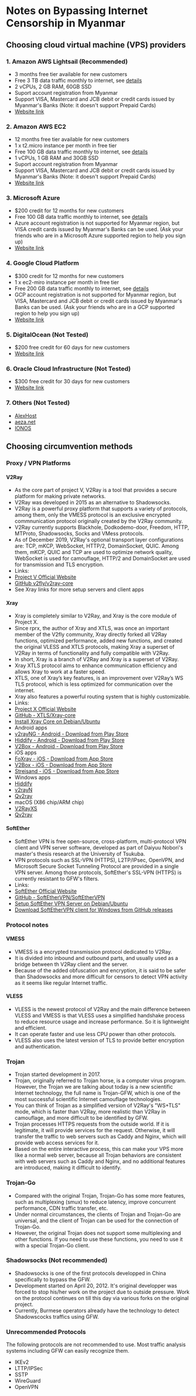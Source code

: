 # Notes on Bypassing Internet Censorship in Myanmar

## Choosing cloud virtual machine (VPS) providers

### 1. Amazon AWS Lightsail (Recommended)

- 3 months free tier available for new customers
- Free 3 TB data traffic monthly to internet, see [details](https://aws.amazon.com/lightsail/faq/)
- 2 vCPUs, 2 GB RAM, 60GB SSD
- Suport account registration from Myanmar
- Support VISA, Mastercard and JCB debit or credit cards issued by Myanmar's Banks (Note: it doesn't support Prepaid Cards)
- [Website link](https://aws.amazon.com/free/compute/lightsail/)

### 2. Amazon AWS EC2

- 12 months free tier available for new customers
- 1 x t2.micro instance per month in free tier
- Free 100 GB data traffic monthly to internet, see [details](https://aws.amazon.com/ec2/pricing/on-demand/)
- 1 vCPUs, 1 GB RAM and 30GB SSD
- Suport account registration from Myanmar
- Support VISA, Mastercard and JCB debit or credit cards issued by Myanmar's Banks (Note: it doesn't support Prepaid Cards)
- [Website link](https://aws.amazon.com/ec2/)

### 3. Microsoft Azure

- $200 credit for 12 months for new customers
- Free 100 GB data traffic monthly to internet, see [details](https://azure.microsoft.com/en-us/pricing/details/bandwidth/)
- Azure account registration is not supported for Myanmar region, but VISA credit cards issued by Myanmar's Banks can be used. (Ask your friends who are in a Microsoft Azure supported region to help you sign up)
- [Website link](https://azure.microsoft.com/en-us/free)

### 4. Google Cloud Platform

- $300 credit for 12 months for new customers
- 1 x ec2-miro instance per month in free tier
- Free 200 GB data traffic monthly to internet, see [details](https://cloud.google.com/vpc/network-pricing)
- GCP account registration is not supported for Myanmar region, but VISA, Mastercard and JCB debit or credit cards issued by Myanmar's Banks can be used. (Ask your friends who are in a GCP supported region to help you sign up)
- [Website link](https://cloud.google.com/free/)

### 5. DigitalOcean (Not Tested)

- $200 free credit for 60 days for new customers
- [Website link](https://try.digitalocean.com/freetrialoffer/)

### 6. Oracle Cloud Infrastructure  (Not Tested)

- $300 free credit for 30 days for new customers
- [Website link](https://www.oracle.com/sg/cloud/free/)


### 7. Others (Not Tested)

- [AlexHost](https://alexhost.com/vps/#unmanaged-link)
- [aeza.net](https://aeza.net/virtual-servers)
- [IONOS](https://www.ionos.it/server/vps)


## Choosing circumvention methods

### Proxy / VPN Platforms

#### V2Ray

- As the core part of project V, V2Ray is a tool that provides a secure platform for making private networks.
- V2Ray was developed in 2015 as an alternative to Shadowsocks.
- V2Ray is a powerful proxy platform that supports a variety of protocols, among them, only the VMESS protocol is an exclusive encrypted commnunication protocol originally created by the V2Ray community.
- V2Ray currently supports Blackhole, Dodkodemo-door, Freedom, HTTP, MTProto, Shadowsocks, Socks and VMess protocols.
- As of December 2019, V2Ray's optional transport layer configurations are: TCP, mKCP, WebSocket, HTTP/2, DomainSocket, QUIC. Among them, mKCP, QUIC and TCP are used to optimize network quality, WebSocket is used for camouflage, HTTP/2 and DomainSocket are used for transmission and TLS encryption.
- Links: 
- [Project V Official Website](https://www.v2ray.com/en/)
- [GitHub v2fly/v2ray-core](https://github.com/v2fly/v2ray-core)
- See Xray links for more setup servers and client apps

#### Xray

- Xray is completely similar to V2Ray, and Xray is the core module of Project X.
- Since rprx, the author of Xray and XTLS, was once an important member of the V2fly community, Xray directly forked all V2Ray functions, optimized performance, added new functions, and created the original VLESS and XTLS protocols, making Xray a superset of V2Ray in terms of functionality and fully compatible with V2Ray.
- In short, Xray is a branch of V2Ray and Xray is a superset of V2Ray.
- Xray XTLS protocol aims to enhance communication efficiency and allows Xray to work at a faster speed.
- XTLS, one of Xray’s key features, is an improvement over V2Ray’s WS TLS protocol, which is less optimized for communication over the internet.
- Xray also features a powerful routing system that is highly customizable.
- Links:
- [Project X Official Website](https://xtls.github.io/en/)
- [GitHub - XTLS/Xray-core](https://github.com/XTLS/Xray-core)
- [Install Xray Core on Debian/Ubuntu](https://github.com/zytx800/Notes-on-Bypassing-Internet-Censorship/tree/main/xray)
- Android apps
- [v2rayNG - Android - Download from Play Store](https://play.google.com/store/apps/details?id=com.v2ray.ang)
- [Hiddify - Android - Download from Play Store](https://play.google.com/store/apps/details?id=app.hiddify.com)
- [V2Box  - Android - Download from Play Store](https://play.google.com/store/apps/details?id=dev.hexasoftware.v2box&hl=en_SG)
- iOS apps
- [FoXray  - iOS - Download from App Store](https://apps.apple.com/us/app/foxray/id6448898396)
- [V2Box - iOS - Download from App Store](https://apps.apple.com/us/app/v2box-v2ray-client/id6446814690)
- [Streisand - iOS - Download from App Store](https://apps.apple.com/us/app/streisand/id6450534064)
- Windows apps
- [Hiddify](https://apps.microsoft.com/detail/9pdfnl3qv2s5?hl=en-us&gl=SG)
- [v2rayN](https://github.com/2dust/v2rayN/releases)
- [Qv2ray](https://github.com/Qv2ray/Qv2ray/releases)
- macOS (X86 chip/ARM chip)
- [V2RayXS](https://github.com/tzmax/V2RayXS/releases)
- [Qv2ray](https://github.com/Qv2ray/Qv2ray/releases)

#### SoftEther

- SoftEther VPN is free open-source, cross-platform, multi-protocol VPN client and VPN server software, developed as part of Daiyuu Nobori's master's thesis research at the University of Tsukuba.
- VPN protocols such as SSL-VPN (HTTPS), L2TP/IPsec, OpenVPN, and Microsoft Secure Socket Tunneling Protocol are provided in a single VPN server. Among those protocols, SoftEther's SSL-VPN (HTTPS) is currently resistant to GFW's filters.
- Links:
- [SoftEther Official Website](https://www.softether.org/)
- [GitHub - SoftEtherVPN/SoftEtherVPN](https://github.com/SoftEtherVPN/SoftEtherVPN)
- [Setup SoftEther VPN Server on Debian/Ubuntu](https://github.com/zytx800/Notes-on-Bypassing-Internet-Censorship/tree/main/softether)
- [Download SoftEtherVPN client for Windows from GitHub releases](https://github.com/SoftEtherVPN/SoftEtherVPN/releases)

### Protocol notes

#### VMESS

- VMESS is a encrypted transmission protocol dedicated to V2Ray.
- It is divided into inbound and outbound parts, and usually used as a bridge between th V2Ray client and the server.
- Because of the added obfuscation and encryption, it is said to be safer than Shadowsocks and more difficult for censors to detect VPN  activity as it seems like regular Internet traffic.

#### VLESS

- VLESS is the newest protocol of V2Ray and the main difference between VLESS and VMESS is that VLESS uses a simplified handshake process to reduce resource usage and increase
performance. So it is lightweight and efficient.
- It can operate faster and use less CPU power than other protocols.
- VLESS also uses the latest version of TLS to provide better encryption and authentication.

### Trojan

- Trojan started development in 2017.
- Trojan, originally referred to Trojan horse, is a computer virus program. However, the Trojan we are talking about today is a new scientific Internet technology, the full name is Trojan-GFW, which is one of the most successful scientific Internet camouflage technologies.
- You can think of Trojan as a simplified version of V2Ray's "WS+TLS" mode, which is faster than V2Ray, more realistic than V2Ray in camouflage, and more difficult to be identified by GFW.
- Trojan processes HTTPS requests from the outside world. If it is legitimate, it will provide services for the request. Otherwise, it will transfer the traffic to web servers such as Caddy and Nginx, which will provide web access services for it.
- Based on the entire interactive process, this can make your VPS more like a normal web server, because all Trojan behaviors are consistent with
web servers such as Caddy and Nginx, and no additional features are introduced, making it difficult to identify.

### Trojan-Go

- Compared with the original Trojan, Trojan-Go has some more features, such as multiplexing (smux) to reduce latency, improve concurrent performance, CDN traffic transfer, etc.
- Under normal circumstances, the clients of Trojan and Trojan-Go are universal, and the client of Trojan can be used for the connection of Trojan-Go.
- However, the original Trojan does not support some multiplexing and other functions. If you need to use these functions, you need to use it with a special Trojan-Go client.

### Shadowsocks (Not recommended)

- Shadowsocks is one of the first protocols developped in China specifically to bypass the GFW.
- Development started on April 20, 2012. It's original developper was forced to stop his/her work on the project due to outside pressure. Work on the protocol continues on till this day via various forks on the original project.
- Currently, Burmese operators already have the technology to detect Shadowscocks traffics using GFW.

### Unrecommended Protocols

The following protocols are not recommended to use. Most traffic analysis systems including GFW can easily recognize them.

- IKEv2
- LTTP/IPSec
- SSTP
- WireGuard
- OpenVPN
